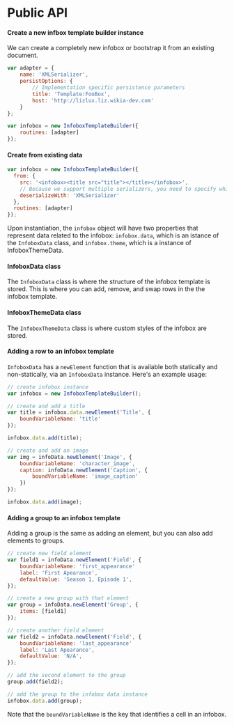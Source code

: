 # Public API

#### Create a new infbox template builder instance
We can create a completely new infobox or bootstrap it from an existing document.

```javascript
var adapter = {
	name: 'XMLSerializer',
	persistOptions: {
		// Implementation specific persistence parameters
		title: 'Template:FooBox',
		host: 'http://lizlux.liz.wikia-dev.com'
	}
};

var infobox = new InfoboxTemplateBuilder({
	routines: [adapter]
});
```

#### Create from existing data
```javascript
var infobox = new InfoboxTemplateBuilder({
  from: {
	src: '<infobox><title src="title"></title></infobox>',
    // Because we support multiple serializers, you need to specify which one you want to use to deserialize from
	deserializeWith: 'XMLSerializer' 
  },
  routines: [adapter]
});
```

Upon instantiation, the `infobox` object will have two properties that represent data related to the infobox: `infobox.data`, which is an istance of the `InfoboxData` class, and `infobox.theme`, which is a instance of InfoboxThemeData. 

#### InfoboxData class
The `InfoboxData` class is where the structure of the infobox template is stored. This is where you can add, remove, and swap rows in the the infobox template. 

#### InfoboxThemeData class
The `InfoboxThemeData` class is where custom styles of the infobox are stored. 

#### Adding a row to an infobox template
`InfoboxData` has a `newElement` function that is available both statically and non-statically, via an `InfoboxData` instance. Here's an example usage: 
```javascript
// create infobox instance
var infobox = new InfoboxTemplateBuilder();

// create and add a title
var title = infobox.data.newElement('Title', {
	boundVariableName: 'title'
});

infobox.data.add(title);

// create and add an image
var img = infoData.newElement('Image', {
	boundVariableName: 'character_image',
	caption: infoData.newElement('Caption', {
		boundVariableName: 'image_caption'
	})
});

infobox.data.add(image);
```

#### Adding a group to an infobox template
Adding a group is the same as adding an element, but you can also add elements to groups. 

```javascript
// create new field element
var field1 = infoData.newElement('Field', {
	boundVariableName: 'first_appearance'
	label: 'First Apearance',
	defaultValue: 'Season 1, Episode 1',
});

// create a new group with that element
var group = infoData.newElement('Group', {
	items: [field1]
});

// create another field element
var field2 = infoData.newElement('Field', {
	boundVariableName: 'last_appearance'
	label: 'Last Apearance',
	defaultValue: 'N/A',
});

// add the second element to the group
group.add(field2);

// add the group to the infobox data instance
infobox.data.add(group);
```
Note that the `boundVariableName` is the key that identifies a cell in an infobox.  
